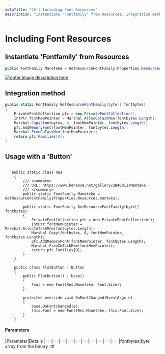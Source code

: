```yaml
---
metaTitle: "C# | Including Font Resources"
description: "Instantiate 'Fontfamily' from Resources, Integration method, Usage with a 'Button'"
---
```


# Including Font Resources




## Instantiate 'Fontfamily' from Resources


```cs
public FontFamily Maneteke = GetResourceFontFamily(Properties.Resources.manteka);

```

[<img src="https://i.stack.imgur.com/1fneu.png" alt="enter image description here" />](https://i.stack.imgur.com/1fneu.png)



## Integration method


```cs
public static FontFamily GetResourceFontFamily(byte[] fontbytes)
{
    PrivateFontCollection pfc = new PrivateFontCollection();
    IntPtr fontMemPointer = Marshal.AllocCoTaskMem(fontbytes.Length);
    Marshal.Copy(fontbytes, 0, fontMemPointer, fontbytes.Length);
    pfc.AddMemoryFont(fontMemPointer, fontbytes.Length);
    Marshal.FreeCoTaskMem(fontMemPointer);
    return pfc.Families[0];
}

```



## Usage with a 'Button'


```

   public static class Res
    {
        /// <summary>
        /// URL: https://www.behance.net/gallery/2846011/Manteka
        /// </summary>
        public static FontFamily Maneteke = GetResourceFontFamily(Properties.Resources.manteka);

        public static FontFamily GetResourceFontFamily(byte[] fontbytes)
        {
            PrivateFontCollection pfc = new PrivateFontCollection();
            IntPtr fontMemPointer = Marshal.AllocCoTaskMem(fontbytes.Length);
            Marshal.Copy(fontbytes, 0, fontMemPointer, fontbytes.Length);
            pfc.AddMemoryFont(fontMemPointer, fontbytes.Length);
            Marshal.FreeCoTaskMem(fontMemPointer);
            return pfc.Families[0];
        }
    }

    public class FlatButton : Button
    {
        public FlatButton() : base()
        {
            Font = new Font(Res.Maneteke, Font.Size);
        }

        protected override void OnFontChanged(EventArgs e)
        {
            base.OnFontChanged(e);
            this.Font = new Font(Res.Maneteke, this.Font.Size);
        }
    }

```



#### Parameters


|Parameter|Details
|---|---|---|---|---|---|---|---|---|---
|fontbytes|byte array from the binary .ttf

